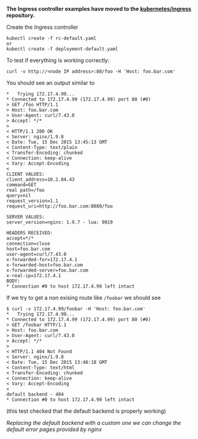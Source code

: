 **The Ingress controller examples have moved to the
[kubernetes/ingress](https://github.com/kubernetes/ingress) repository.**

Create the Ingress controller
```
kubectl create -f rc-default.yaml
or
kubectl create -f deployment-default.yaml
```

To test if everything is working correctly:

`curl -v http://<node IP address>:80/foo -H 'Host: foo.bar.com'`

You should see an output similar to
```
*   Trying 172.17.4.99...
* Connected to 172.17.4.99 (172.17.4.99) port 80 (#0)
> GET /foo HTTP/1.1
> Host: foo.bar.com
> User-Agent: curl/7.43.0
> Accept: */*
>
< HTTP/1.1 200 OK
< Server: nginx/1.9.8
< Date: Tue, 15 Dec 2015 13:45:13 GMT
< Content-Type: text/plain
< Transfer-Encoding: chunked
< Connection: keep-alive
< Vary: Accept-Encoding
<
CLIENT VALUES:
client_address=10.2.84.43
command=GET
real path=/foo
query=nil
request_version=1.1
request_uri=http://foo.bar.com:8080/foo

SERVER VALUES:
server_version=nginx: 1.9.7 - lua: 9019

HEADERS RECEIVED:
accept=*/*
connection=close
host=foo.bar.com
user-agent=curl/7.43.0
x-forwarded-for=172.17.4.1
x-forwarded-host=foo.bar.com
x-forwarded-server=foo.bar.com
x-real-ip=172.17.4.1
BODY:
* Connection #0 to host 172.17.4.99 left intact
```

If we try to get a non exising route like `/foobar` we should see
```
$ curl -v 172.17.4.99/foobar -H 'Host: foo.bar.com'
*   Trying 172.17.4.99...
* Connected to 172.17.4.99 (172.17.4.99) port 80 (#0)
> GET /foobar HTTP/1.1
> Host: foo.bar.com
> User-Agent: curl/7.43.0
> Accept: */*
>
< HTTP/1.1 404 Not Found
< Server: nginx/1.9.8
< Date: Tue, 15 Dec 2015 13:48:18 GMT
< Content-Type: text/html
< Transfer-Encoding: chunked
< Connection: keep-alive
< Vary: Accept-Encoding
<
default backend - 404
* Connection #0 to host 172.17.4.99 left intact
```

(this test checked that the default backend is properly working)

*Replacing the default backend with a custom one we can change the default error pages provided by nginx*
